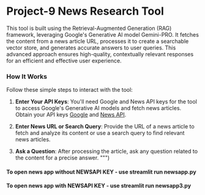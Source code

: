# Project-9 News Research Tool
 This tool is built using the Retrieval-Augmented Generation (RAG) framework, leveraging Google's Generative AI model Gemini-PRO. It fetches the content from a news article URL, processes it to create a searchable vector store, and generates accurate answers to user queries. This advanced approach ensures high-quality, contextually relevant responses for an efficient and effective user experience.
### How It Works

Follow these simple steps to interact with the tool:

1. **Enter Your API Keys**: You'll need Google and News API keys for the tool to access Google's Generative AI models and fetch news articles. Obtain your API keys [Google](https://makersuite.google.com/app/apikey) and [News API](https://newsapi.org/register).

2. **Enter News URL or Search Query**: Provide the URL of a news article to fetch and analyze its content or use a search query to find relevant news articles.

3. **Ask a Question**: After processing the article, ask any question related to the content for a precise answer.
""")

#### To open news app without NEWSAPI KEY - use streamlit run newsapp.py 
#### To open news app with NEWSAPI KEY - use streamlit run newsapp3.py 
